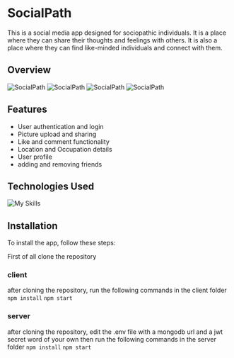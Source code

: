 # SocialPath

This is a social media app designed for sociopathic individuals. It is a place where they can share their thoughts and feelings with others. It is also a place where they can find like-minded individuals and connect with them.

## Overview

![SocialPath](https://i.ibb.co/Nj9XXHx/image-2023-03-12-160743261.png)
![SocialPath](https://i.ibb.co/W0SwC9X/image-2023-03-12-160828740.png)
![SocialPath](https://i.ibb.co/bNX3Nmw/image-2023-03-12-161006892.png)
![SocialPath](https://i.ibb.co/qdgVgcF/image-2023-03-12-161048090.png)

## Features

- User authentication and login
- Picture upload and sharing
- Like and comment functionality
- Location and Occupation details
- User profile
- adding and removing friends

## Technologies Used

![My Skills](https://skillicons.dev/icons?i=js,react,redux,materialui,nodejs,express,mongodb,git,npm)

## Installation

To install the app, follow these steps:

First of all clone the repository

### client

after cloning the repository, run the following commands in the client folder
`npm install`
`npm start`

### server

after cloning the repository, edit the .env file with a mongodb url and a jwt secret word of your own then run the following commands in the server folder
`npm install`
`npm start`

